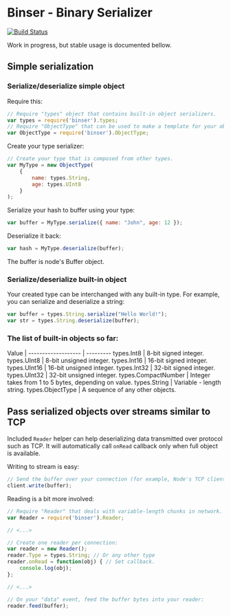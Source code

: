 Binser - Binary Serializer
==========================

[![Build Status](https://travis-ci.org/Nercury/binser.svg?branch=master)](https://travis-ci.org/Nercury/binser)

Work in progress, but stable usage is documented bellow.

## Simple serialization

### Serialize/deserialize simple object

Require this:

```javascript
// Require "types" object that contains built-in object serializers.
var types = require('binser').types;
// Require "ObjectType" that can be used to make a template for your object.
var ObjectType = require('binser').ObjectType;
```

Create your type serializer:

```javascript
// Create your type that is composed from other types.
var MyType = new ObjectType(
    {
        name: types.String,
        age: types.UInt8
    }
);
```

Serialize your hash to buffer using your type:

```javascript
var buffer = MyType.serialize({ name: "John", age: 12 });
```
    
Deserialize it back:

```javascript
var hash = MyType.deserialize(buffer);
```
    
The buffer is node's Buffer object.

### Serialize/deserialize built-in object

Your created type can be interchanged with any built-in type. 
For example, you can serialize and deserialize a string:

```javascript
var buffer = types.String.serialize("Hello World!");
var str = types.String.deserialize(buffer);
```

### The list of built-in objects so far:

Value               | 
------------------- | ---------
types.Int8          | 8-bit signed integer.
types.UInt8         | 8-bit unsigned integer.
types.Int16         | 16-bit signed integer.
types.UInt16        | 16-bit unsigned integer.
types.Int32         | 32-bit signed integer.
types.UInt32        | 32-bit unsigned integer.
types.CompactNumber | Integer takes from 1 to 5 bytes, depending on value.
types.String        | Variable - length string.
types.ObjectType    | A sequence of any other objects.

## Pass serialized objects over streams similar to TCP

Included ```Reader``` helper can help deserializing data transmitted
over protocol such as TCP. It will automatically call ```onRead```
callback only when full object is available.

Writing to stream is easy:

```javascript
// Send the buffer over your connection (for example, Node's TCP client):
client.write(buffer);
```

Reading is a bit more involved:

```javascript
// Require "Reader" that deals with variable-length chunks in network. 
var Reader = require('binser').Reader;

// <...>

// Create one reader per connection:
var reader = new Reader();
reader.Type = types.String; // Or any other type
reader.onRead = function(obj) { // Set callback.
    console.log(obj);
};

// <...>

// On your "data" event, feed the buffer bytes into your reader:
reader.feed(buffer);
```